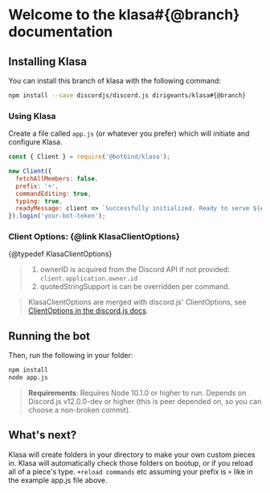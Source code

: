 # Welcome to the klasa#{@branch} documentation

## Installing Klasa

You can install this branch of klasa with the following command:

```sh
npm install --save discordjs/discord.js dirigeants/klasa#{@branch}
```

### Using Klasa

Create a file called `app.js` (or whatever you prefer) which will initiate and configure Klasa.

```javascript
const { Client } = require('@botbind/klasa');

new Client({
  fetchAllMembers: false,
  prefix: '+',
  commandEditing: true,
  typing: true,
  readyMessage: client => `Successfully initialized. Ready to serve ${client.guilds.size} guilds.`
}).login('your-bot-token');
```

### Client Options: {@link KlasaClientOptions}

{@typedef KlasaClientOptions}

> 1.  ownerID is acquired from the Discord API if not provided: `client.application.owner.id`
> 1.  quotedStringSupport is can be overridden per command.

> KlasaClientOptions are merged with discord.js' ClientOptions, see [ClientOptions in the discord.js docs](https://discord.js.org/#/docs/main/master/typedef/ClientOptions).

## Running the bot

Then, run the following in your folder:

```sh
npm install
node app.js
```

> **Requirements**: Requires Node 10.1.0 or higher to run. Depends on Discord.js v12.0.0-dev or higher (this is peer depended on, so you can choose a non-broken commit).

## What's next?

Klasa will create folders in your directory to make your own custom pieces in. Klasa will automatically check those folders on bootup, or if you reload all of a piece's type. `+reload commands` etc assuming your prefix is `+` like in the example app.js file above.
